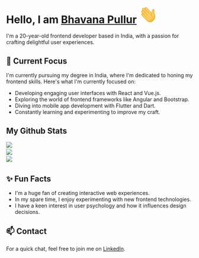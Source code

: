 # Hello, I am <a  href="https://www.linkedin.com/in/bhavpullur/">Bhavana Pullur</a> <img src="https://raw.githubusercontent.com/ABSphreak/ABSphreak/master/gifs/Hi.gif" width="50px">

I'm a 20-year-old frontend developer based in India, with a passion for crafting delightful user experiences. 

## 🔭 Current Focus 

I'm currently pursuing my degree in India, where I'm dedicated to honing my frontend skills. Here's what I'm currently focused on:

- Developing engaging user interfaces with React and Vue.js.
- Exploring the world of frontend frameworks like Angular and Bootstrap.
- Diving into mobile app development with Flutter and Dart.
- Constantly learning and experimenting to improve my craft.

## My Github Stats
![](https://github-readme-stats.vercel.app/api?username=bhavpullur&theme=nightowl&hide_border=true&include_all_commits=false&count_private=false)<br/>
![](https://github-readme-streak-stats.herokuapp.com/?user=bhavpullur&theme=nightowl&hide_border=true)<br/>
![](https://github-readme-stats.vercel.app/api/top-langs/?username=bhavpullur&theme=nightowl&hide_border=true&include_all_commits=false&count_private=false&layout=compact)


## ✨ Fun Facts 

- I'm a huge fan of creating interactive web experiences.
- In my spare time, I enjoy experimenting with new frontend technologies.
- I have a keen interest in user psychology and how it influences design decisions.

## 📫 Contact

 For a quick chat, feel free to join me on [LinkedIn]([https://www.linkedin.com/in/madhavmadupu/](https://www.linkedin.com/in/bhavana-pullur-836115249/)). 
